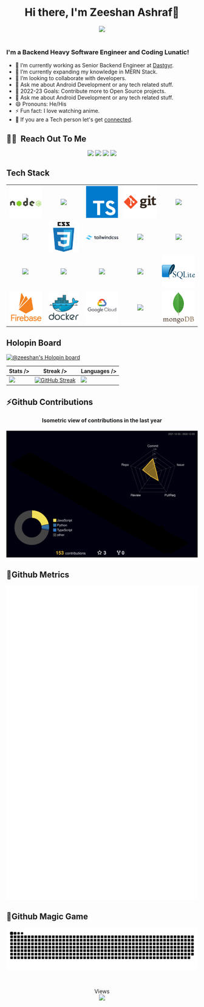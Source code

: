  <div align="center">
    <h1> Hi there, I'm Zeeshan Ashraf🚀<a href="#"></h1>
  </div>
<p align="center">
<a href="https://github.com/MuhammadZeeshanAshraf"><img src="https://readme-typing-svg.herokuapp.com?lines=NodeJs+And+NestJs+Developer;Senior+Backend+Engineer;AWS+And+Oracle+Cloud+Consultant;MERN+STACK+Developer&center=true&width=500&height=50"></a>
  



<br/>
<br/>


### I'm a Backend Heavy Software Engineer and Coding Lunatic!

- 🔭 I’m currently working as Senior Backend Engineer at [Dastgyr](https://www.dastgyr.com/).
- 🌱 I’m currently expanding my knowledge in MERN Stack.
- 👯 I’m looking to collaborate with developers.
- 💬 Ask me about Android Development or any tech related stuff.
- 🥅 2022-23 Goals: Contribute more to Open Source projects.
- 💬 Ask me about Android Development or any tech related stuff.
- 😄 Pronouns: He/His
- ⚡ Fun fact: I love watching anime.
- 💎 If you are a Tech person let's get [connected](https://www.linkedin.com/in/zeeshan-ashraf-dev/).

## 🤝🏻 &nbsp;Reach Out To  Me

<p align="center">
<a href="https://www.linkedin.com/in/zeeshan-ashraf-dev/"><img src="https://img.shields.io/badge/-Zeeshan%20Ashraf-0077B5?style=flat&logo=Linkedin&logoColor=white"/></a>
<a href="mailto:m.zeeshan.ashraf.633@gmail.com"><img src="https://img.shields.io/badge/-m.zeeshan.ashraf.633@gmail.com-D14836?style=flat&logo=Gmail&logoColor=white"/></a>
<a href="https://leetcode.com/ZeeshanAshraf/"><img src="https://img.shields.io/badge/-Zeeshan%20Ashraf-00000?style=flat&logo=Leetcode&logoColor=yellow"/></a>
<a href="https://www.facebook.com/zeeshan.ashraf.9699523/"><img src="https://img.shields.io/badge/-@Zeeshan-1877F2?style=flat&logo=Facebook&logoColor=white"/></a>
</p>

 <h2>Tech Stack</h2>

<table width="80%">
<tr>
	<td align='center' width="200">
        <img src="https://github.com/devicons/devicon/blob/master/icons/nodejs/nodejs-original-wordmark.svg">
    </td>
        <td align='center' width="200">
        <img src="https://github.com/abranhe/programming-languages-logos/blob/master/src/javascript/javascript.svg" width="90">
    </td>
    


 <td align='center' width="150">
        <img src="https://github.com/devicons/devicon/blob/master/icons/typescript/typescript-original.svg" width="100">
    </td>
 <td align='center' width="200">
        <img src="https://github.com/devicons/devicon/blob/master/icons/git/git-original-wordmark.svg" width="100">
    </td>
 <td align='center' width="200">
        <img src="https://www.vectorlogo.zone/logos/reactjs/reactjs-ar21.svg">
    </td>
 
</tr>
 
<tr>
    <td align='center' width="200">
        <img src="https://upload.wikimedia.org/wikipedia/commons/thumb/3/38/HTML5_Badge.svg/600px-HTML5_Badge.svg.png"  width="70">
    </td>
    <td align='center' width="200">
        <img src="https://raw.githubusercontent.com/devicons/devicon/0d6c64dbbf311879f7d563bfc3ccf559f9ed111c/icons/css3/css3-original-wordmark.svg" width="80">
    </td>
 <td align='center' width="200">
        <img src="https://github.com/devicons/devicon/blob/master/icons/tailwindcss/tailwindcss-original-wordmark.svg" width="170">
    </td>
	 <td align='center' width="200">
        <img src="https://d33wubrfki0l68.cloudfront.net/e937e774cbbe23635999615ad5d7732decad182a/26072/logo-small.ede75a6b.svg"  width="70">
    </td>
	</td>
	 <td align='center' width="200">
        <img src="https://www.logo.wine/a/logo/Amazon_Web_Services/Amazon_Web_Services-Logo.wine.svg"  width="70">
    </td>

</tr>
 
<tr>
    <td align='center' width="200">
        <img src="https://www.logo.wine/a/logo/PostgreSQL/PostgreSQL-Logo.wine.svg">
    </td>
    <td align='center' width="200">
        <img src="https://camo.githubusercontent.com/2b97405ead6d87cffc71126648f74f034ab9b77525453aaac85ca79248532854/68747470733a2f2f766567696269742e636f6d2f77702d636f6e74656e742f75706c6f6164732f323031382f30352f657870726573736a732e706e67" >
    </td>
 <td align='center' width="200">
        <img src="https://www.vectorlogo.zone/logos/heroku/heroku-ar21.svg">
    </td>
  <td align='center' width="200">
        <img src="https://download.logo.wine/logo/MySQL/MySQL-Logo.wine.png" >
    </td>
    <td align='center' width="200">
        <img src="https://github.com/devicons/devicon/blob/master/icons/sqlite/sqlite-original-wordmark.svg" width="100">
    </td>
</tr>
	
<tr>
    <td align='center' width="200">
        <img src="https://github.com/devicons/devicon/blob/master/icons/firebase/firebase-plain-wordmark.svg"  width="90">
    </td>
    <td align='center' width="200">
        <img src="https://github.com/devicons/devicon/blob/master/icons/docker/docker-original-wordmark.svg" width="80">
    </td>
 <td align='center' width="200">
        <img src="https://github.com/devicons/devicon/blob/master/icons/googlecloud/googlecloud-original-wordmark.svg" width="150">
    </td>
     <td align='center' width="200">
        <img src="https://www.logo.wine/a/logo/Oracle_Cloud_Platform/Oracle_Cloud_Platform-Logo.wine.svg" width="90">
    </td>
    <td align='center' width="200">
        <img src="https://github.com/devicons/devicon/blob/master/icons/mongodb/mongodb-original-wordmark.svg" width="90">
    </td>
</tr>
    
</table>

## Holopin Board
[![@zeeshan's Holopin board](https://holopin.io/api/user/board?user=zeeshan)](https://holopin.io/@zeeshan)	

|Stats />|Streak />|Languages />
|---|---|---|
|![](https://github-profile-summary-cards.vercel.app/api/cards/stats?username=MuhammadZeeshanAshraf&theme=gruvbox)|[![GitHub Streak](https://streak-stats.demolab.com/?user=MuhammadZeeshanAshraf&theme=gruvbox&hide_border=true&border_radius=32&date_format=j%20M%5B%20Y%5D&ring=888888)](https://git.io/streak-stats)|![](https://github-profile-summary-cards.vercel.app/api/cards/repos-per-language?username=MuhammadZeeshanAshraf&theme=gruvbox)|


## ⚡️Github Contributions
	
<h4 align="center">Isometric view of contributions in the last year</h4>
<p align="center">
	<a href="./profile-3d-contrib/profile-night-rainbow.svg">
		<img width="900em" src="./profile-3d-contrib/profile-night-rainbow.svg">
	</a>
</p>

## 🚀Github Metrics

<p align="center">
	<img width="625em" src="https://github.com/MuhammadZeeshanAshraf/MuhammadZeeshanAshraf/blob/main/github-metrics.svg" />
</p>
	
## 🐛Github Magic Game

<p align="center">
  <img src="https://github.com/MuhammadZeeshanAshraf/MuhammadZeeshanAshraf/raw/output/github-contribution-grid-snake.svg" alt="snake"></center>
</p>
<br>

<p align="center"> 
  Views<br>
  <img src="https://profile-counter.glitch.me/MuhammadZeeshanAshraf/count.svg" />
</p>





